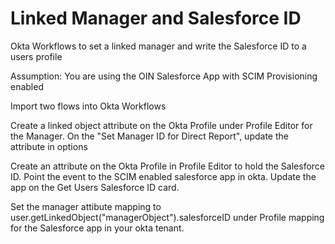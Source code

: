 # Linked Manager and Salesforce ID
Okta Workflows to set a linked manager and write the Salesforce ID to a users profile

Assumption: You are using the OIN Salesforce App with SCIM Provisioning enabled

Import two flows into Okta Workflows

Create a linked object attribute on the Okta Profile under Profile Editor for the Manager.
On the "Set Manager ID for Direct Report", update the attribute in options

Create an attribute on the Okta Profile in Profile Editor to hold the Salesforce ID.
Point the event to the SCIM enabled salesforce app in okta.
Update the app on the Get Users Salesforce ID card.

Set the manager attibute mapping to user.getLinkedObject("managerObject").salesforceID under Profile mapping for the Salesforce app in your okta tenant.
